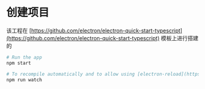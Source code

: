 # 创建项目

该工程在 [https://github.com/electron/electron-quick-start-typescript](https://github.com/electron/electron-quick-start-typescript) 模板上进行搭建的

```bash
# Run the app
npm start

# To recompile automatically and to allow using [electron-reload](https://github.com/yan-foto/electron-reload), run this in a separate terminal:
npm run watch
```
